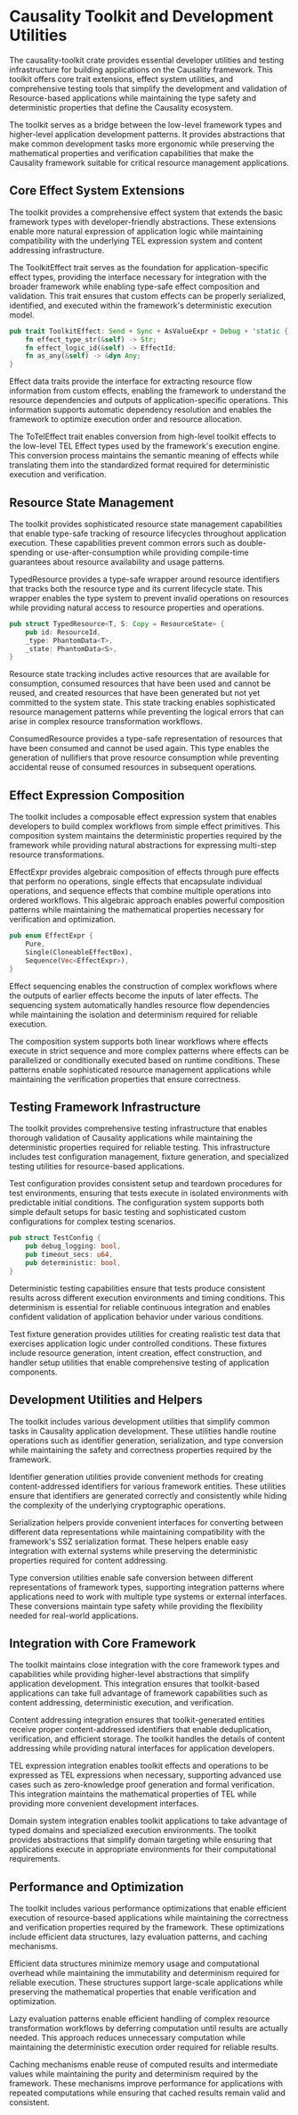 # Causality Toolkit and Development Utilities

The causality-toolkit crate provides essential developer utilities and testing infrastructure for building applications on the Causality framework. This toolkit offers core trait extensions, effect system utilities, and comprehensive testing tools that simplify the development and validation of Resource-based applications while maintaining the type safety and deterministic properties that define the Causality ecosystem.

The toolkit serves as a bridge between the low-level framework types and higher-level application development patterns. It provides abstractions that make common development tasks more ergonomic while preserving the mathematical properties and verification capabilities that make the Causality framework suitable for critical resource management applications.

## Core Effect System Extensions

The toolkit provides a comprehensive effect system that extends the basic framework types with developer-friendly abstractions. These extensions enable more natural expression of application logic while maintaining compatibility with the underlying TEL expression system and content addressing infrastructure.

The ToolkitEffect trait serves as the foundation for application-specific effect types, providing the interface necessary for integration with the broader framework while enabling type-safe effect composition and validation. This trait ensures that custom effects can be properly serialized, identified, and executed within the framework's deterministic execution model.

```rust
pub trait ToolkitEffect: Send + Sync + AsValueExpr + Debug + 'static {
    fn effect_type_str(&self) -> Str;
    fn effect_logic_id(&self) -> EffectId;
    fn as_any(&self) -> &dyn Any;
}
```

Effect data traits provide the interface for extracting resource flow information from custom effects, enabling the framework to understand the resource dependencies and outputs of application-specific operations. This information supports automatic dependency resolution and enables the framework to optimize execution order and resource allocation.

The ToTelEffect trait enables conversion from high-level toolkit effects to the low-level TEL Effect types used by the framework's execution engine. This conversion process maintains the semantic meaning of effects while translating them into the standardized format required for deterministic execution and verification.

## Resource State Management

The toolkit provides sophisticated resource state management capabilities that enable type-safe tracking of resource lifecycles throughout application execution. These capabilities prevent common errors such as double-spending or use-after-consumption while providing compile-time guarantees about resource availability and usage patterns.

TypedResource provides a type-safe wrapper around resource identifiers that tracks both the resource type and its current lifecycle state. This wrapper enables the type system to prevent invalid operations on resources while providing natural access to resource properties and operations.

```rust
pub struct TypedResource<T, S: Copy = ResourceState> {
    pub id: ResourceId,
    _type: PhantomData<T>,
    _state: PhantomData<S>,
}
```

Resource state tracking includes active resources that are available for consumption, consumed resources that have been used and cannot be reused, and created resources that have been generated but not yet committed to the system state. This state tracking enables sophisticated resource management patterns while preventing the logical errors that can arise in complex resource transformation workflows.

ConsumedResource provides a type-safe representation of resources that have been consumed and cannot be used again. This type enables the generation of nullifiers that prove resource consumption while preventing accidental reuse of consumed resources in subsequent operations.

## Effect Expression Composition

The toolkit includes a composable effect expression system that enables developers to build complex workflows from simple effect primitives. This composition system maintains the deterministic properties required by the framework while providing natural abstractions for expressing multi-step resource transformations.

EffectExpr provides algebraic composition of effects through pure effects that perform no operations, single effects that encapsulate individual operations, and sequence effects that combine multiple operations into ordered workflows. This algebraic approach enables powerful composition patterns while maintaining the mathematical properties necessary for verification and optimization.

```rust
pub enum EffectExpr {
    Pure,
    Single(CloneableEffectBox),
    Sequence(Vec<EffectExpr>),
}
```

Effect sequencing enables the construction of complex workflows where the outputs of earlier effects become the inputs of later effects. The sequencing system automatically handles resource flow dependencies while maintaining the isolation and determinism required for reliable execution.

The composition system supports both linear workflows where effects execute in strict sequence and more complex patterns where effects can be parallelized or conditionally executed based on runtime conditions. These patterns enable sophisticated resource management applications while maintaining the verification properties that ensure correctness.

## Testing Framework Infrastructure

The toolkit provides comprehensive testing infrastructure that enables thorough validation of Causality applications while maintaining the deterministic properties required for reliable testing. This infrastructure includes test configuration management, fixture generation, and specialized testing utilities for resource-based applications.

Test configuration provides consistent setup and teardown procedures for test environments, ensuring that tests execute in isolated environments with predictable initial conditions. The configuration system supports both simple default setups for basic testing and sophisticated custom configurations for complex testing scenarios.

```rust
pub struct TestConfig {
    pub debug_logging: bool,
    pub timeout_secs: u64,
    pub deterministic: bool,
}
```

Deterministic testing capabilities ensure that tests produce consistent results across different execution environments and timing conditions. This determinism is essential for reliable continuous integration and enables confident validation of application behavior under various conditions.

Test fixture generation provides utilities for creating realistic test data that exercises application logic under controlled conditions. These fixtures include resource generation, intent creation, effect construction, and handler setup utilities that enable comprehensive testing of application components.

## Development Utilities and Helpers

The toolkit includes various development utilities that simplify common tasks in Causality application development. These utilities handle routine operations such as identifier generation, serialization, and type conversion while maintaining the safety and correctness properties required by the framework.

Identifier generation utilities provide convenient methods for creating content-addressed identifiers for various framework entities. These utilities ensure that identifiers are generated correctly and consistently while hiding the complexity of the underlying cryptographic operations.

Serialization helpers provide convenient interfaces for converting between different data representations while maintaining compatibility with the framework's SSZ serialization format. These helpers enable easy integration with external systems while preserving the deterministic properties required for content addressing.

Type conversion utilities enable safe conversion between different representations of framework types, supporting integration patterns where applications need to work with multiple type systems or external interfaces. These conversions maintain type safety while providing the flexibility needed for real-world applications.

## Integration with Core Framework

The toolkit maintains close integration with the core framework types and capabilities while providing higher-level abstractions that simplify application development. This integration ensures that toolkit-based applications can take full advantage of framework capabilities such as content addressing, deterministic execution, and verification.

Content addressing integration ensures that toolkit-generated entities receive proper content-addressed identifiers that enable deduplication, verification, and efficient storage. The toolkit handles the details of content addressing while providing natural interfaces for application developers.

TEL expression integration enables toolkit effects and operations to be expressed as TEL expressions when necessary, supporting advanced use cases such as zero-knowledge proof generation and formal verification. This integration maintains the mathematical properties of TEL while providing more convenient development interfaces.

Domain system integration enables toolkit applications to take advantage of typed domains and specialized execution environments. The toolkit provides abstractions that simplify domain targeting while ensuring that applications execute in appropriate environments for their computational requirements.

## Performance and Optimization

The toolkit includes various performance optimizations that enable efficient execution of resource-based applications while maintaining the correctness and verification properties required by the framework. These optimizations include efficient data structures, lazy evaluation patterns, and caching mechanisms.

Efficient data structures minimize memory usage and computational overhead while maintaining the immutability and determinism required for reliable execution. These structures support large-scale applications while preserving the mathematical properties that enable verification and optimization.

Lazy evaluation patterns enable efficient handling of complex resource transformation workflows by deferring computation until results are actually needed. This approach reduces unnecessary computation while maintaining the deterministic execution order required for reliable results.

Caching mechanisms enable reuse of computed results and intermediate values while maintaining the purity and determinism required by the framework. These mechanisms improve performance for applications with repeated computations while ensuring that cached results remain valid and consistent.
